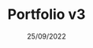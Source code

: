 ---
title: "Portfolio v3"
date: "25/09/2022"
description: "A redesign of my portfolio that showcases my projects. Focusing on animations and a better backend system for showcasing new projects."
tech: "Nuxt 3, Vue.js, Tailwind CSS"
github: "https://github.com/KayleeWilliams/Portfolio-v3"
---